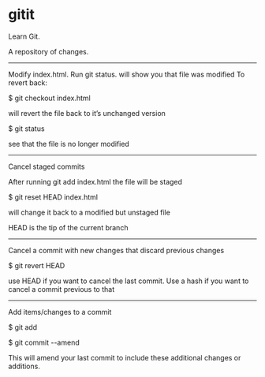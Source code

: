 # gitit
Learn Git.

A repository of changes.

----------------------------

Modify index.html.  Run git status.  will show you that file was modified  To revert back:

$ git checkout index.html

will revert the file back to it’s unchanged version

$ git status

see that the file is no longer modified


----------------------------

Cancel staged commits

After running git add index.html the file will be staged

$ git reset HEAD index.html

will change it back to a modified but unstaged file

HEAD is the tip of the current branch


----------------------------

Cancel a commit with new changes that discard previous changes

$ git revert HEAD

use HEAD if you want to cancel the last commit.  Use a hash if you want to cancel a commit previous to that

----------------------------

Add items/changes to a commit

$ git add <files>

$ git commit --amend

This will amend your last commit to include these additional changes or additions.


